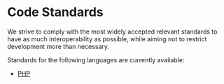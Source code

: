 # Code Standards
We strive to comply with the most widely accepted relevant standards to have
as much interoperability as possible, while aiming not to restrict development
more than necessary.

Standards for the following languages are currently available:

- [PHP]

[PHP]:                      ./php.md

